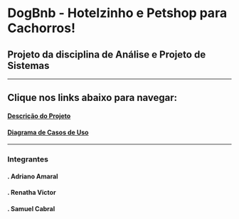 # DogBnb - Hotelzinho e Petshop para Cachorros!


## Projeto da disciplina de Análise e Projeto de Sistemas

---

## Clique nos links abaixo para navegar:
#### [Descrição do Projeto](https://github.com/renathavictor/DogBnb-APS/tree/master/Descricao_do_Projeto)
#### [Diagrama de Casos de Uso](https://github.com/renathavictor/DogBnb-APS/tree/master/Diagrama_Casos_de_Uso)
---

### Integrantes
#### . Adriano Amaral
#### . Renatha Victor
#### . Samuel Cabral
